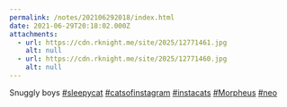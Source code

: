 ```yaml
---
permalink: /notes/202106292018/index.html
date: 2021-06-29T20:18:02.000Z
attachments:
  - url: https://cdn.rknight.me/site/2025/12771461.jpg
    alt: null
  - url: https://cdn.rknight.me/site/2025/12771460.jpg
    alt: null
---
```


Snuggly boys <a href="https://pixelfed.social/discover/tags/sleepycat?src=hash" title="#sleepycat" class="u-url hashtag" rel="external nofollow noopener">#sleepycat</a> <a href="https://pixelfed.social/discover/tags/catsofinstagram?src=hash" title="#catsofinstagram" class="u-url hashtag" rel="external nofollow noopener">#catsofinstagram</a> <a href="https://pixelfed.social/discover/tags/instacats?src=hash" title="#instacats" class="u-url hashtag" rel="external nofollow noopener">#instacats</a> <a href="https://pixelfed.social/discover/tags/Morpheus?src=hash" title="#Morpheus" class="u-url hashtag" rel="external nofollow noopener">#Morpheus</a> <a href="https://pixelfed.social/discover/tags/neo?src=hash" title="#neo" class="u-url hashtag" rel="external nofollow noopener">#neo</a>
